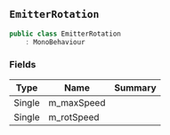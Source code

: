 ## `EmitterRotation`

```csharp
public class EmitterRotation
    : MonoBehaviour
```

### Fields

| Type | Name | Summary | 
| --- | --- | --- | 
| Single | m_maxSpeed |  | 
| Single | m_rotSpeed |  | 


